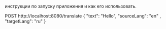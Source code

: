  инструкции по запуску приложения и как его использовать.


POST http://localhost:8080/translate
{
  "text": "Hello",
  "sourceLang": "en" ,
  "targetLang": "ru"
}
